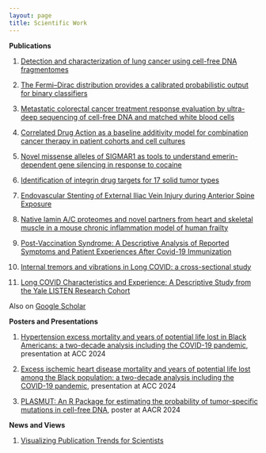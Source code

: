 ```yaml
---
layout: page
title: Scientific Work
---
```



**Publications**

1. [Detection and characterization of lung cancer using cell-free DNA fragmentomes](https://doi.org/10.1038/s41467-021-24994-w)

1. [The Fermi–Dirac distribution provides a calibrated probabilistic output for binary classifiers](https://doi.org/10.1073/pnas.2100761118)

1. [Metastatic colorectal cancer treatment response evaluation by ultra-deep sequencing of cell-free DNA and matched white blood cells](https://pubmed.ncbi.nlm.nih.gov/36534496/)

1. [Correlated Drug Action as a baseline additivity model for combination cancer therapy in patient cohorts and cell cultures](https://www.sciencedirect.com/science/article/pii/S2589004224001263)

1. [Novel missense alleles of SIGMAR1 as tools to understand emerin-dependent gene silencing in response to cocaine](https://doi.org/10.1177/1535370219863444)

1. [Identification of integrin drug targets for 17 solid tumor types](https://doi.org/10.18632/oncotarget.25731)

1. [Endovascular Stenting of External Iliac Vein Injury during Anterior Spine Exposure](https://www.jvscit.org/article/S2468-4287(24)00090-X/fulltext)

1. [Native lamin A/C proteomes and novel partners from heart and skeletal muscle in a mouse chronic inflammation model of human frailty](https://www.ncbi.nlm.nih.gov/pmc/articles/PMC10626543/)

1. [Post-Vaccination Syndrome: A Descriptive Analysis of Reported Symptoms and Patient Experiences After Covid-19 Immunization](https://www.medrxiv.org/content/10.1101/2023.11.09.23298266v1)

1. [Internal tremors and vibrations in Long COVID: a cross-sectional study
](https://www.medrxiv.org/content/10.1101/2023.06.19.23291598v2)

1. [Long COVID Characteristics and Experience: A Descriptive Study from the Yale LISTEN Research Cohort](https://www.amjmed.com/article/S0002-9343(24)00238-9/abstract)

Also on [Google Scholar](https://scholar.google.com/citations?hl=en&user=PVkjyqYAAAAJ)

**Posters and Presentations**

1. [Hypertension excess mortality and years of potential life lost in Black Americans: a two-decade analysis including the COVID-19 pandemic](https://www.abstractsonline.com/pp8/#!/10973/presentation/12503), presentation at ACC 2024

1. [Excess ischemic heart disease mortality and years of potential life lost among the Black population: a two-decade analysis including the COVID-19 pandemic](https://www.abstractsonline.com/pp8/#!/10973/presentation/12156), presentation at ACC 2024

1. [PLASMUT: An R Package for estimating the probability of tumor-specific mutations in cell-free DNA](https://aacrjournals.org/cancerres/article/84/6_Supplement/6101/740313), poster at AACR 2024

**News and Views**

1. [Visualizing Publication Trends for Scientists](https://medicine.yale.edu/news-article/visualizing-publication-trends-for-scientists/) 

